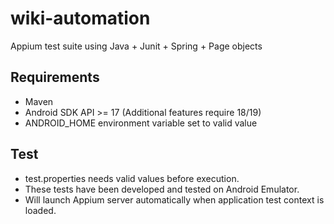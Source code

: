 # wiki-automation
Appium test suite using Java + Junit + Spring + Page objects

## Requirements
* Maven
* Android SDK API >= 17 (Additional features require 18/19)
* ANDROID_HOME environment variable set to valid value

## Test
* test.properties needs valid values before execution.
* These tests have been developed and tested on Android Emulator. 
* Will launch Appium server automatically when application test context is loaded.
